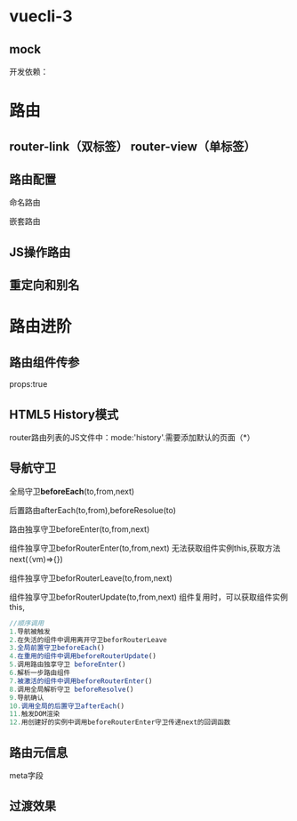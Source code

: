 # vuecli-3

## mock

开发依赖：

# 路由

## router-link（双标签） router-view（单标签）

## 路由配置

命名路由

嵌套路由

## JS操作路由



## 重定向和别名

# 路由进阶

## 路由组件传参

props:true

## HTML5 History模式

router路由列表的JS文件中：mode:'history'.需要添加默认的页面（*）

## 导航守卫

全局守卫**beforeEach**(to,from,next)



后置路由afterEach(to,from),beforeResolue(to)

路由独享守卫beforeEnter(to,from,next)



组件独享守卫beforRouterEnter(to,from,next)  无法获取组件实例this,获取方法next(（vm)=>{})

组件独享守卫beforRouterLeave(to,from,next) 

组件独享守卫beforRouterUpdate(to,from,next) 组件复用时，可以获取组件实例this,

```javascript
//顺序调用 
1.导航被触发
2.在失活的组件中调用离开守卫beforRouterLeave
3.全局前置守卫beforeEach()
4.在重用的组件中调用beforeRouterUpdate()
5.调用路由独享守卫 beforeEnter()
6.解析一步路由组件
7.被激活的组件中调用beforeRouterEnter()
8.调用全局解析守卫 beforeResolve()
9.导航确认
10.调用全局的后置守卫afterEach()
11.触发DOM渲染
12.用创建好的实例中调用beforeRouterEnter守卫传递next的回调函数
```



## 路由元信息

meta字段

## 过渡效果

